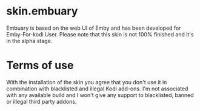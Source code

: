 # skin.embuary
Embuary is based on the web UI of Emby and has been developed for Emby-For-kodi User.
Please note that this skin is not 100% finished and it's in the alpha stage.

# Terms of use
With the installation of the skin you agree that you don't use it in combination with blacklisted and illegal Kodi add-ons.
I'm not associated with any available build and I won't give any support to blacklisted, banned or illegal third party addons.